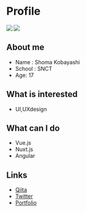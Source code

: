 # Profile
<img align="left" src="https://github-readme-stats.vercel.app/api?username=shoma3571&show_icons=true&theme=radical&line_height=40" />
<img align="left" src="https://github-readme-stats.vercel.app/api/top-langs/?username=shoma3571&theme=radical" /><br>


## About me
- Name : Shoma Kobayashi
- School : SNCT
- Age: 17

## What is interested
- UI,UXdesign

## What can I do
- Vue.js
- Nuxt.js
- Angular

## Links
- [Qiita](https://qiita.com/shoma3571)
- [Twitter](https://twitter.com/shoma_prog)
- [Portfolio](https://shoma-profile.netlify.app)

